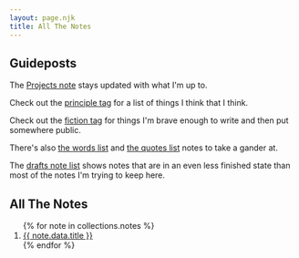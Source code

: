```yaml
---
layout: page.njk
title: All The Notes
---
```


## Guideposts

The [Projects note][projects] stays updated with what I'm up to.

Check out the [principle tag][principles] for a list of things I think that I think.

Check out the [fiction tag][fiction] for things I'm brave enough to write and then put somewhere public.

There's also [the words list][words] and [the quotes list][quotes] notes to take a gander at.

The [drafts note list][drafts] shows notes that are in an even less finished state than most of the notes I'm trying to keep here.

## All The Notes

<ol class="list-decimal mt-4 ml-12">
{% for note in collections.notes %}
  <li>
    <a href="{{ note.url }}">
      {{ note.data.title }}
    </a>
  </li>
{% endfor %}
</ol>

[drafts]: /drafts
[projects]: /notes/projects
[words]: /notes/words
[quotes]: /notes/quotes
[principles]: /tags/principle
[fiction]: /tags/fiction
